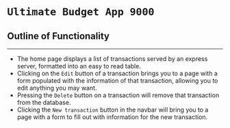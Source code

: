 # `Ultimate Budget App 9000`

## Outline of Functionality
___

- The home page displays a list of transactions served by an express server, formatted into an easy to read table.
- Clicking on the `Edit` button of a transaction brings you to a page with a form populated with the information of that transaction, allowing you to edit anything you may want.
- Pressing the `Delete` button on a transaction will remove that transaction from the database.
- Clicking the `New transaction` button in the navbar will bring you to a page with a form to fill out with information for the new transaction.

